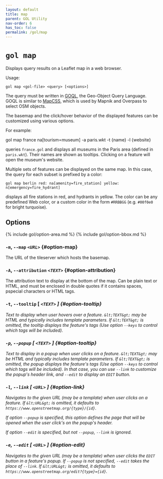 ```yaml
---
layout: default
title: map
parent: GOL Utility
nav-order: 6
has_toc: false
permalink: /gol/map
---
```


# `gol map`

Displays query results on a Leaflet map in a web browser.

Usage:

    gol map <gol-file> <query> [<options>] 

The query must be written in [GOQL](../goql), the Geo-Object Query Language. GOQL is similar to [MapCSS](https://wiki.openstreetmap.org/wiki/MapCSS/0.2), which is used by Mapnik and Overpass to select OSM objects.

The basemap and the click/hover behavior of the displayed features can be customized using various options.

For example:

  gol map france na[tourism=museum] -a paris.wkt -t {name} -l {website}

queries `france.gol` and displays all museums in the Paris area (defined in `paris.wkt`). Their names are shown as tooltips. Clicking on a feature will open the museum's website.

Multiple sets of features can be displayed on the same map. In this case, the query for each subset is prefixed by a color:

    gol map berlin red: na[amenity=fire_station] yellow: n[emergency=fire_hydrant]

displays all fire stations in red, and hydrants in yellow. The color can be any predefined Web color, or a custom color in the form `#RRBBGG` (e.g. `#00f0e0` for bright turquoise).

## Options

{% include gol/option-area.md %}
{% include gol/option-bbox.md %}

### `-m`, `--map` <code><em>&lt;URL&gt;</em></code> {#option-map}

The URL of the tileserver which hosts the basemap.

### `-A`, `--attribution` <code><em>&lt;TEXT&gt;</em></code> {#option-attribution}

The attribution text to display at the bottom of the map. Can be plain text or HTML, and must be enclosed in double quotes if it contains spaces, pspecial characters or HTML tags.

### `-t`, `--tooltip` [ <code><em>&lt;TEXT&gt;</code> ] {#option-tooltip}

Text to display when user hovers over a feature. `&lt;TEXT&gt;` may be HTML and typically includes template parameters. If `&lt;TEXT&gt;` is omitted, the tooltip displays the feature's tags (Use option `--keys` to control which tags will be included).

### `-p`, `--popup` [ <code><em>&lt;TEXT&gt;</code> ] {#option-tooltip}

Text to display in a popup when user clicks on a feature. `&lt;TEXT&gt;` may be HTML and typically includes template parameters. If `&lt;TEXT&gt;` is omitted, the popup displays the feature's tags (Use option `--keys` to control which tags will be included). In that case, you can use `--link` to customize the popup's header link, and `--edit` to display an `EDIT` button.

### `-l`, `--link` [ <code><em>&lt;URL&gt;</code> ] {#option-link}

Navigates to the given URL (may be a template) when user clicks on a feature. If `&lt;URL&gt;` is omitted, it defaults to `https://www.openstreetmap.org/{type}/{id}`.

If option `--popup` is specified, this option defines the page that will be opened when the user click's on the popup's header.

If option `--edit` is specified, but not `--popup`, `--link` is ignored.

### `-e`, `--edit` [ <code><em>&lt;URL&gt;</code> ] {#option-edit}

Navigates to the given URL (may be a template) when user clicks the `EDIT` button in a feature's popup. If `--popup` is not specified, `--edit` takes the place of `--link`. If `&lt;URL&gt;` is omitted, it defaults to `https://www.openstreetmap.org/edit?{type}={id}`.






